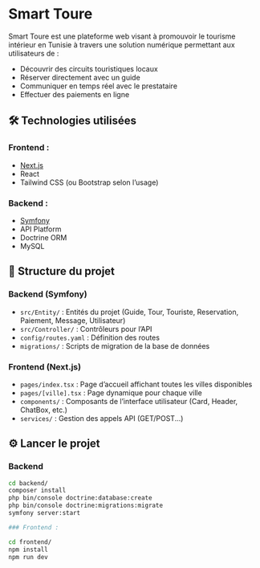 # Smart Toure

Smart Toure est une plateforme web visant à promouvoir le tourisme intérieur en Tunisie à travers une solution numérique permettant aux utilisateurs de :

- Découvrir des circuits touristiques locaux
- Réserver directement avec un guide
- Communiquer en temps réel avec le prestataire
- Effectuer des paiements en ligne

## 🛠️ Technologies utilisées

### Frontend :
- [Next.js](https://nextjs.org/)
- React
- Tailwind CSS (ou Bootstrap selon l’usage)

### Backend :
- [Symfony](https://symfony.com/)
- API Platform
- Doctrine ORM
- MySQL

## 📁 Structure du projet

### Backend (Symfony)
- `src/Entity/` : Entités du projet (Guide, Tour, Touriste, Reservation, Paiement, Message, Utilisateur)
- `src/Controller/` : Contrôleurs pour l’API
- `config/routes.yaml` : Définition des routes
- `migrations/` : Scripts de migration de la base de données

### Frontend (Next.js)
- `pages/index.tsx` : Page d’accueil affichant toutes les villes disponibles
- `pages/[ville].tsx` : Page dynamique pour chaque ville
- `components/` : Composants de l’interface utilisateur (Card, Header, ChatBox, etc.)
- `services/` : Gestion des appels API (GET/POST...)

## ⚙️ Lancer le projet

### Backend
```bash
cd backend/
composer install
php bin/console doctrine:database:create
php bin/console doctrine:migrations:migrate
symfony server:start

### Frontend :

cd frontend/
npm install
npm run dev

